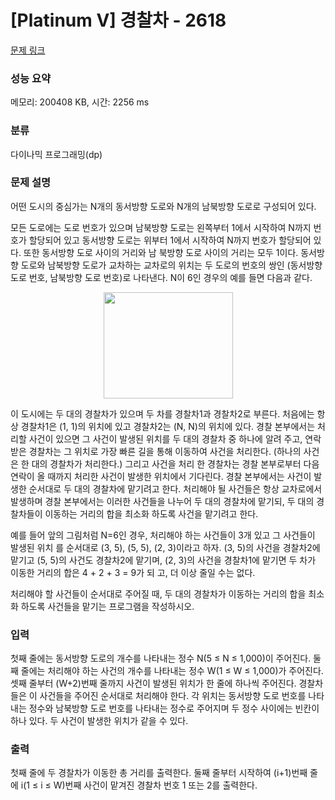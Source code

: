 # [Platinum V] 경찰차 - 2618 

[문제 링크](https://www.acmicpc.net/problem/2618) 

### 성능 요약

메모리: 200408 KB, 시간: 2256 ms

### 분류

다이나믹 프로그래밍(dp)

### 문제 설명

<p>어떤 도시의 중심가는 N개의 동서방향 도로와 N개의 남북방향 도로로 구성되어 있다.</p>

<p>모든 도로에는 도로 번호가 있으며 남북방향 도로는 왼쪽부터 1에서 시작하여 N까지 번호가 할당되어 있고 동서방향 도로는 위부터 1에서 시작하여 N까지 번호가 할당되어 있다. 또한 동서방향 도로 사이의 거리와 남 북방향 도로 사이의 거리는 모두 1이다. 동서방향 도로와 남북방향 도로가 교차하는 교차로의 위치는 두 도로의 번호의 쌍인 (동서방향 도로 번호, 남북방향 도로 번호)로 나타낸다. N이 6인 경우의 예를 들면 다음과 같다.</p>

<p style="text-align: center;"><img alt="" src="" style="width: 207px; height: 170px;"></p>

<p>이 도시에는 두 대의 경찰차가 있으며 두 차를 경찰차1과 경찰차2로 부른다. 처음에는 항상 경찰차1은 (1, 1)의 위치에 있고 경찰차2는 (N, N)의 위치에 있다. 경찰 본부에서는 처리할 사건이 있으면 그 사건이 발생된 위치를 두 대의 경찰차 중 하나에 알려 주고, 연락 받은 경찰차는 그 위치로 가장 빠른 길을 통해 이동하여 사건을 처리한다. (하나의 사건은 한 대의 경찰차가 처리한다.) 그리고 사건을 처리 한 경찰차는 경찰 본부로부터 다음 연락이 올 때까지 처리한 사건이 발생한 위치에서 기다린다. 경찰 본부에서는 사건이 발생한 순서대로 두 대의 경찰차에 맡기려고 한다. 처리해야 될 사건들은 항상 교차로에서 발생하며 경찰 본부에서는 이러한 사건들을 나누어 두 대의 경찰차에 맡기되, 두 대의 경찰차들이 이동하는 거리의 합을 최소화 하도록 사건을 맡기려고 한다.</p>

<p>예를 들어 앞의 그림처럼 N=6인 경우, 처리해야 하는 사건들이 3개 있고 그 사건들이 발생된 위치 를 순서대로 (3, 5), (5, 5), (2, 3)이라고 하자. (3, 5)의 사건을 경찰차2에 맡기고 (5, 5)의 사건도 경찰차2에 맡기며, (2, 3)의 사건을 경찰차1에 맡기면 두 차가 이동한 거리의 합은 4 + 2 + 3 = 9가 되 고, 더 이상 줄일 수는 없다.</p>

<p>처리해야 할 사건들이 순서대로 주어질 때, 두 대의 경찰차가 이동하는 거리의 합을 최소화 하도록 사건들을 맡기는 프로그램을 작성하시오.</p>

### 입력 

 <p>첫째 줄에는 동서방향 도로의 개수를 나타내는 정수 N(5 ≤ N ≤ 1,000)이 주어진다. 둘째 줄에는 처리해야 하는 사건의 개수를 나타내는 정수 W(1 ≤ W ≤ 1,000)가 주어진다. 셋째 줄부터 (W+2)번째 줄까지 사건이 발생된 위치가 한 줄에 하나씩 주어진다. 경찰차들은 이 사건들을 주어진 순서대로 처리해야 한다. 각 위치는 동서방향 도로 번호를 나타내는 정수와 남북방향 도로 번호를 나타내는 정수로 주어지며 두 정수 사이에는 빈칸이 하나 있다. 두 사건이 발생한 위치가 같을 수 있다.</p>

### 출력 

 <p>첫째 줄에 두 경찰차가 이동한 총 거리를 출력한다. 둘째 줄부터 시작하여 (i+1)번째 줄에 i(1 ≤ i ≤ W)번째 사건이 맡겨진 경찰차 번호 1 또는 2를 출력한다.</p>

